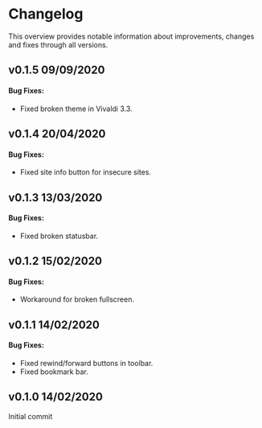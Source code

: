 # Changelog

This overview provides notable information about improvements, changes and fixes through all versions.

## v0.1.5 09/09/2020

#### Bug Fixes:

- Fixed broken theme in Vivaldi 3.3.

## v0.1.4 20/04/2020

#### Bug Fixes:

- Fixed site info button for insecure sites.

## v0.1.3 13/03/2020

#### Bug Fixes:

- Fixed broken statusbar.

## v0.1.2 15/02/2020

#### Bug Fixes:

- Workaround for broken fullscreen.

## v0.1.1 14/02/2020

#### Bug Fixes:

- Fixed rewind/forward buttons in toolbar.
- Fixed bookmark bar.

## v0.1.0 14/02/2020

Initial commit